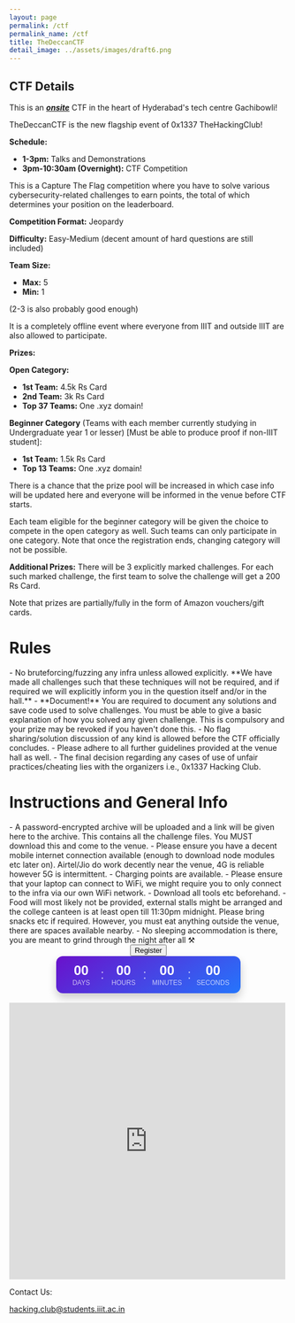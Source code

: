 ```yaml
---
layout: page
permalink: /ctf
permalink_name: /ctf
title: TheDeccanCTF
detail_image: ../assets/images/draft6.png
---
```


## CTF Details

This is an ***<u>onsite</u>*** CTF in the heart of Hyderabad's tech centre Gachibowli!

TheDeccanCTF is the new flagship event of 0x1337 TheHackingClub!

**Schedule:**
- **1-3pm:** Talks and Demonstrations
- **3pm-10:30am (Overnight):** CTF Competition

This is a Capture The Flag competition where you have to solve various cybersecurity-related challenges to earn points, the total of which determines your position on the leaderboard.

**Competition Format:** Jeopardy

**Difficulty:** Easy-Medium (decent amount of hard questions are still included)

**Team Size:**
- **Max:** 5
- **Min:** 1

(2-3 is also probably good enough)

It is a completely offline event where everyone from IIIT and outside IIIT are also allowed to participate.

**Prizes:**

**Open Category:**
- **1st Team:** 4.5k Rs Card
- **2nd Team:** 3k Rs Card
- **Top 37 Teams:** One .xyz domain!

**Beginner Category** (Teams with each member currently studying in Undergraduate year 1 or lesser) [Must be able to produce proof if non-IIIT student]:
- **1st Team:** 1.5k Rs Card
- **Top 13 Teams:** One .xyz domain!

There is a chance that the prize pool will be increased in which case info will be updated here and everyone will be informed in the venue before CTF starts. 

Each team eligible for the beginner category will be given the choice to compete in the open category as well. Such teams can only participate in one category. Note that once the registration ends, changing category will not be possible.

**Additional Prizes:**
There will be 3 explicitly marked challenges. For each such marked challenge, the first team to solve the challenge will get a 200 Rs Card.

Note that prizes are partially/fully in the form of Amazon vouchers/gift cards.

<h1>Rules</h1>
- No bruteforcing/fuzzing any infra unless allowed explicitly.
  **We have made all challenges such that these techniques will not be required, and if required we will explicitly inform you in the question itself and/or in the hall.**
- **Document!** You are required to document any solutions and save code used to solve challenges. You must be able to give a basic explanation of how you solved any given challenge. This is compulsory and your prize may be revoked if you haven't done this.
- No flag sharing/solution discussion of any kind is allowed before the CTF officially concludes.
- Please adhere to all further guidelines provided at the venue hall as well.
- The final decision regarding any cases of use of unfair practices/cheating lies with the organizers i.e., 0x1337 Hacking Club.

<h1>Instructions and General Info</h1>
- A password-encrypted archive will be uploaded and a link will be given here to the archive. This contains all the challenge files. You MUST download this and come to the venue.
- Please ensure you have a decent mobile internet connection available (enough to download node modules etc later on). Airtel/Jio do work decently near the venue, 4G is reliable however 5G is intermittent.
- Charging points are available.
- Please ensure that your laptop can connect to WiFi, we might require you to only connect to the infra via our own WiFi network.
- Download all tools etc beforehand.
- Food will most likely not be provided, external stalls might be arranged and the college canteen is at least open till 11:30pm midnight. Please bring snacks etc if required. However, you must eat anything outside the venue, there are spaces available nearby.
- No sleeping accommodation is there, you are meant to grind through the night after all ⚒️

<center>
<button class="button-64" role="button" onClick="window.open('https://forms.office.com/r/NPUyhnxFk5')"><span class="text">Register</span></button>
<br/>
<div id="countdown-container" style="
    display: inline-flex;
    align-items: center;
    background: linear-gradient(145deg, #6a11cb 0%, #2575fc 100%);
    border-radius: 12px;
    padding: 12px 20px;
    box-shadow: 0 8px 16px rgba(0,0,0,0.2);
    color: white;
    font-family: 'Arial', sans-serif;
">
    <div style="
        display: flex;
        align-items: center;
        gap: 10px;
    ">
        <div style="
            display: flex;
            flex-direction: column;
            align-items: center;
            min-width: 50px;
        ">
            <div id="days" style="
                font-size: 24px;
                font-weight: bold;
                line-height: 1.2;
            ">00</div>
            <div style="
                font-size: 12px;
                opacity: 0.7;
                text-transform: uppercase;
            ">Days</div>
        </div>
        <div style="font-size: 24px; opacity: 0.7;">:</div>
        <div style="
            display: flex;
            flex-direction: column;
            align-items: center;
            min-width: 50px;
        ">
            <div id="hours" style="
                font-size: 24px;
                font-weight: bold;
                line-height: 1.2;
            ">00</div>
            <div style="
                font-size: 12px;
                opacity: 0.7;
                text-transform: uppercase;
            ">Hours</div>
        </div>
        <div style="font-size: 24px; opacity: 0.7;">:</div>
        <div style="
            display: flex;
            flex-direction: column;
            align-items: center;
            min-width: 50px;
        ">
            <div id="minutes" style="
                font-size: 24px;
                font-weight: bold;
                line-height: 1.2;
            ">00</div>
            <div style="
                font-size: 12px;
                opacity: 0.7;
                text-transform: uppercase;
            ">Minutes</div>
        </div>
        <div style="font-size: 24px; opacity: 0.7;">:</div>
        <div style="
            display: flex;
            flex-direction: column;
            align-items: center;
            min-width: 50px;
        ">
            <div id="seconds" style="
                font-size: 24px;
                font-weight: bold;
                line-height: 1.2;
            ">00</div>
            <div style="
                font-size: 12px;
                opacity: 0.7;
                text-transform: uppercase;
            ">Seconds</div>
        </div>
    </div>
</div>
</center>

<script>
document.addEventListener('DOMContentLoaded', () => {
    const daysEl = document.getElementById('days');
    const hoursEl = document.getElementById('hours');
    const minutesEl = document.getElementById('minutes');
    const secondsEl = document.getElementById('seconds');

    const targetDate = new Date('2025-02-08T13:00:00').getTime(); // Set your target date here

    function updateCountdown() {
        const now = new Date().getTime();
        const timeLeft = targetDate - now;

        if (timeLeft <= 0) {
            daysEl.textContent = '00';
            hoursEl.textContent = '00';
            minutesEl.textContent = '00';
            secondsEl.textContent = '00';
            return;
        }

        const days = Math.floor(timeLeft / (1000 * 60 * 60 * 24));
        const hours = Math.floor((timeLeft % (1000 * 60 * 60 * 24)) / (1000 * 60 * 60));
        const minutes = Math.floor((timeLeft % (1000 * 60 * 60)) / (1000 * 60));
        const seconds = Math.floor((timeLeft % (1000 * 60)) / 1000);

        daysEl.textContent = days.toString().padStart(2, '0');
        hoursEl.textContent = hours.toString().padStart(2, '0');
        minutesEl.textContent = minutes.toString().padStart(2, '0');
        secondsEl.textContent = seconds.toString().padStart(2, '0');
    }

    // Update immediately and then every second
    updateCountdown();
    const countdownInterval = setInterval(updateCountdown, 1000);
});
</script>
<br/>

<div style="max-width:100%;list-style:none; transition: none;overflow:hidden;width:500px;height:500px;">
    <div id="g-mapdisplay" style="height:100%; width:100%;max-width:100%;">
        <iframe style="height:100%;width:100%;border:0;" frameborder="0" src="https://www.google.com/maps/embed/v1/place?q=himalaya+block+iiit&key=AIzaSyBFw0Qbyq9zTFTd-tUY6dZWTgaQzuU17R8"></iframe>
    </div>
    <a class="googl-ehtml" rel="nofollow" href="https://www.bootstrapskins.com/themes" id="get-data-for-map">premium bootstrap themes</a>
    <style>#g-mapdisplay img.text-marker{max-width:none!important;background:none!important;}img{max-width:none}</style>
</div>

Contact Us:

hacking.club@students.iiit.ac.in
